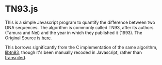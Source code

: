 # TN93.js

This is a simple Javascript program to quantify the difference between two
DNA sequences. The algorithm is commonly called TN93, after its authors (Tamura
and Nei) and the year in which they published it (1993). The Original Source is
[here](https://www.ncbi.nlm.nih.gov/pubmed/8336541).

This borrows significantly from the C implementation of the same algorithm,
[libtn93](https://github.com/sdwfrost/libtn93), though it's been manually
recoded in Javascript, rather than [transpiled](http://webassembly.org/).
